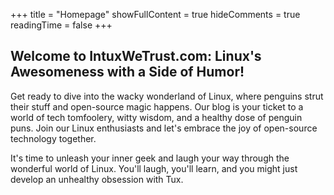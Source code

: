 +++
title = "Homepage"
showFullContent = true
hideComments = true
readingTime = false
+++

## Welcome to IntuxWeTrust.com: Linux's Awesomeness with a Side of Humor!

Get ready to dive into the wacky wonderland of Linux, where penguins strut their stuff and open-source magic happens. Our blog is your ticket to a world of tech tomfoolery, witty wisdom, and a healthy dose of penguin puns. Join our Linux enthusiasts and let's embrace the joy of open-source technology together. 

It's time to unleash your inner geek and laugh your way through the wonderful world of Linux. You'll laugh, you'll learn, and you might just develop an unhealthy obsession with Tux.